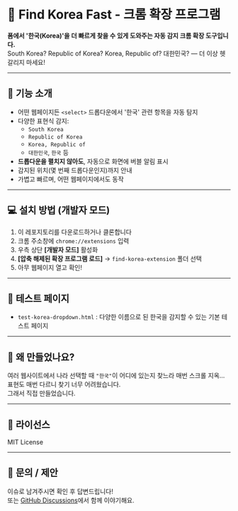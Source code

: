 # 🧩 Find Korea Fast - 크롬 확장 프로그램

**폼에서 '한국(Korea)'을 더 빠르게 찾을 수 있게 도와주는 자동 감지 크롬 확장 도구입니다.**  
South Korea? Republic of Korea? Korea, Republic of? 대한민국? — 더 이상 헷갈리지 마세요!

---

## 📌 기능 소개

- 어떤 웹페이지든 `<select>` 드롭다운에서 '한국' 관련 항목을 자동 탐지
- 다양한 표현식 감지:
  - `South Korea`
  - `Republic of Korea`
  - `Korea, Republic of`
  - `대한민국`, `한국` 등
- **드롭다운을 펼치지 않아도**, 자동으로 화면에 버블 알림 표시
- 감지된 위치(몇 번째 드롭다운인지)까지 안내
- 가볍고 빠르며, 어떤 웹페이지에서도 동작

---

## 💻 설치 방법 (개발자 모드)

1. 이 레포지토리를 다운로드하거나 클론합니다
2. 크롬 주소창에 `chrome://extensions` 입력
3. 우측 상단 **[개발자 모드]** 활성화
4. **[압축 해제된 확장 프로그램 로드]** → `find-korea-extension` 폴더 선택
5. 아무 웹페이지 열고 확인!

---

## 🧪 테스트 페이지

- `test-korea-dropdown.html` : 다양한 이름으로 된 한국을 감지할 수 있는 기본 테스트 페이지

---

## 🤔 왜 만들었나요?

여러 웹사이트에서 나라 선택할 때 `"한국"`이 어디에 있는지 찾느라 매번 스크롤 지옥...  
표현도 매번 다르니 찾기 너무 어려웠습니다.  
그래서 직접 만들었습니다.

---

## 📜 라이선스

MIT License

---

## 🙋 문의 / 제안

이슈로 남겨주시면 확인 후 답변드립니다!  
또는 [GitHub Discussions](https://github.com/jae-you/find-korea-extension/discussions)에서 함께 이야기해요.
